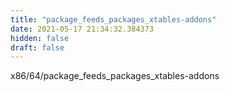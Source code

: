 ```yaml
---
title: "package_feeds_packages_xtables-addons"
date: 2021-05-17 21:34:32.384373
hidden: false
draft: false
---
```


x86/64/package_feeds_packages_xtables-addons

